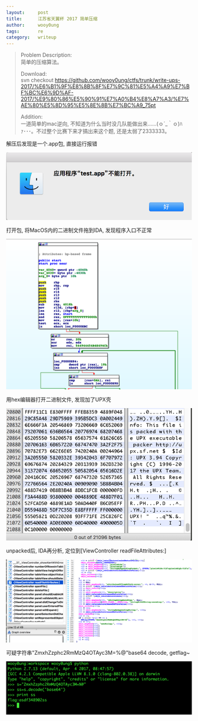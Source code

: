 ```yaml
---
layout:     post
title:      江苏省天翼杯 2017 简单压缩
author:     wooy0ung
tags: 		re
category:  	writeup
---
```



>Problem Description:  
>简单的压缩算法。
>  
>Download:  
>svn checkout https://github.com/wooy0ung/ctfs/trunk/write-ups-2017/%E6%B1%9F%E8%8B%8F%E7%9C%81%E5%A4%A9%E7%BF%BC%E6%9D%AF-2017/%E9%80%86%E5%90%91%E7%A0%B4%E8%A7%A3/%E7%AE%80%E5%8D%95%E5%8E%8B%E7%BC%A9_75pt  
>  
>Addition:  
>一道简单的mac逆向, 不知道为什么当时没几队能做出来......(ｏ´_｀ｏ)ﾊｧ･･･。不过整个比赛下来才搞出来这个题, 还是太弱了2333333。
<!-- more -->


解压后发现是一个.app包, 直接运行报错

![](/assets/img/writeup/re/2017-10-23-tianyi-2017-easy-compress/0x00.png)

打开包, 将MacOS内的二进制文件拖到IDA, 发现程序入口不正常

![](/assets/img/writeup/re/2017-10-23-tianyi-2017-easy-compress/0x01.png)

用hex编辑器打开二进制文件, 发现加了UPX壳

![](/assets/img/writeup/re/2017-10-23-tianyi-2017-easy-compress/0x02.png)

unpacked后, IDA再分析, 定位到[ViewController readFileAttributes:]

![](/assets/img/writeup/re/2017-10-23-tianyi-2017-easy-compress/0x03.png)

可疑字符串"ZmxhZzphc2RmMzQ4OTAyc3M=%@"base64 decode, getflag~

![](/assets/img/writeup/re/2017-10-23-tianyi-2017-easy-compress/0x04.png)